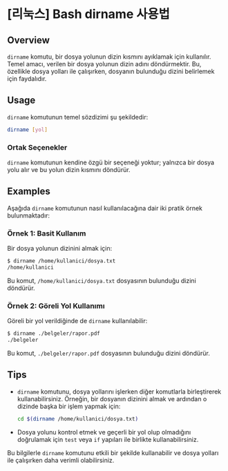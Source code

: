 # [리눅스] Bash dirname 사용법

## Overview
`dirname` komutu, bir dosya yolunun dizin kısmını ayıklamak için kullanılır. Temel amacı, verilen bir dosya yolunun dizin adını döndürmektir. Bu, özellikle dosya yolları ile çalışırken, dosyanın bulunduğu dizini belirlemek için faydalıdır.

## Usage
`dirname` komutunun temel sözdizimi şu şekildedir:

```bash
dirname [yol]
```

### Ortak Seçenekler
`dirname` komutunun kendine özgü bir seçeneği yoktur; yalnızca bir dosya yolu alır ve bu yolun dizin kısmını döndürür.

## Examples
Aşağıda `dirname` komutunun nasıl kullanılacağına dair iki pratik örnek bulunmaktadır:

### Örnek 1: Basit Kullanım
Bir dosya yolunun dizinini almak için:

```bash
$ dirname /home/kullanici/dosya.txt
/home/kullanici
```

Bu komut, `/home/kullanici/dosya.txt` dosyasının bulunduğu dizini döndürür.

### Örnek 2: Göreli Yol Kullanımı
Göreli bir yol verildiğinde de `dirname` kullanılabilir:

```bash
$ dirname ./belgeler/rapor.pdf
./belgeler
```

Bu komut, `./belgeler/rapor.pdf` dosyasının bulunduğu dizini döndürür.

## Tips
- `dirname` komutunu, dosya yollarını işlerken diğer komutlarla birleştirerek kullanabilirsiniz. Örneğin, bir dosyanın dizinini almak ve ardından o dizinde başka bir işlem yapmak için:
  
  ```bash
  cd $(dirname /home/kullanici/dosya.txt)
  ```

- Dosya yolunu kontrol etmek ve geçerli bir yol olup olmadığını doğrulamak için `test` veya `if` yapıları ile birlikte kullanabilirsiniz.

Bu bilgilerle `dirname` komutunu etkili bir şekilde kullanabilir ve dosya yolları ile çalışırken daha verimli olabilirsiniz.